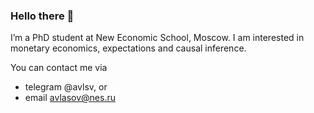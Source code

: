 ### Hello there 👋

I’m a PhD student at New Economic School, Moscow. 
I am interested in monetary economics, expectations and causal inference.

You can contact me via 
- telegram @avlsv, or
- email avlasov@nes.ru
